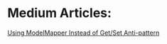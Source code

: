 # Medium Articles:

[Using ModelMapper Instead of Get/Set Anti-pattern](https://medium.com/@timurcelikel/using-modelmapper-instead-of-get-set-anti-pattern-35f90e7fcba9)

